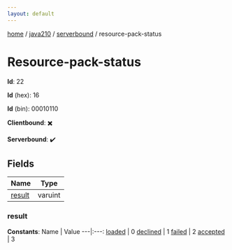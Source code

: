```yaml
---
layout: default
---
```


[home](/)  /  [java210](/protocol/java210)  /  [serverbound](/protocol/java210/serverbound)  /  resource-pack-status

# Resource-pack-status

**Id**: 22

**Id** (hex): 16

**Id** (bin): 00010110

**Clientbound**: ✖️

**Serverbound**: ✔️

## Fields

Name | Type
---|---
[result](#result) | varuint

### result

**Constants**:
Name | Value
---|:---:
[loaded](result_loaded) | 0
[declined](result_declined) | 1
[failed](result_failed) | 2
[accepted](result_accepted) | 3

